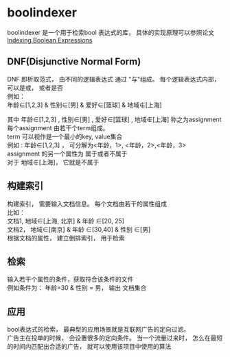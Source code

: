 # boolindexer
boolindexer 是一个用于检索bool 表达式的库， 具体的实现原理可以参照论文 [Indexing Boolean Expressions](http://theory.stanford.edu/~sergei/papers/vldb09-indexing.pdf)



## DNF(Disjunctive Normal Form)
DNF 即析取范式， 由不同的逻辑表达式 通过 "与"组成。 每个逻辑表达式内部，可以是或， 或者是否 <br> 
例如：<br> 
年龄∈[1,2,3] & 性别∈[男] & 爱好∈[篮球] & 地域∉[上海]<br> 

其中 年龄∈[1,2,3] , 性别∈[男] ,  爱好∈[篮球] , 地域∉[上海] 称之为assignment<br> 
每个assignment 由若干个term组成。 <br> 
term 可以视作是一个最小的key, value集合<br> 
例如 : 年龄∈[1,2,3] ， 可分解为<年龄，1>, <年龄，2>,<年龄，3>  <br> 
assignment 的另一个属性为 属于或者不属于 <br> 
对于 地域∉[上海]， 它就是不属于 <br> 



## 构建索引
构建索引， 需要输入文档信息。 每个文档由若干的属性组成 <br> 
比如： <br> 
文档1,  地域∈[上海, 北京] & 年龄 ∈[20, 25] <br> 
文档2， 地域∈[南京] & 年龄 ∈[30,40] & 性别 ∈[男] <br> 
根据文档的属性， 建立倒排索引， 用于检索 <br> 



## 检索
输入若干个属性的条件，获取符合该条件的文件 <br> 
例如条件为： 年龄=30 & 性别 = 男， 输出 文档集合 <br> 



## 应用 
bool表达式的检索， 最典型的应用场景就是互联网广告的定向过滤。  <br> 
广告主在投单的时候， 会设置很多的定向条件。 当一个流量过来时， 怎么在最短的时间内匹配出合适的广告， 就可以使用该项目中使用的算法 <br> 
